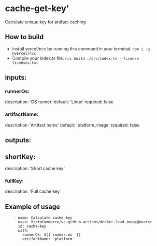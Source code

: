 # cache-get-key'

Calculate unique key for artifact caching

## How to build

* Install vercel/ncc by running this command in your terminal. `npm i -g @vercel/ncc`
* Compile your index.ts file. `ncc build ./src/index.ts --license licenses.txt`

## inputs:

### runnerOs:

description: 'OS runner'
default: 'Linux'
required: false

### artifactName:

description: 'Artifact name'
default: 'platform_image'
required: false

## outputs:

## shortKey:

description: 'Short cache key'

### fullKey:

description: 'Full cache key'

## Example of usage

```
    - name: Calculate cache key
      uses: VirtoCommerce/vc-github-actions/docker-load-image@master
      id: cache-key
      with:
        runnerOs: ${{ runner.os  }}
        artifactName: 'platform'
```
